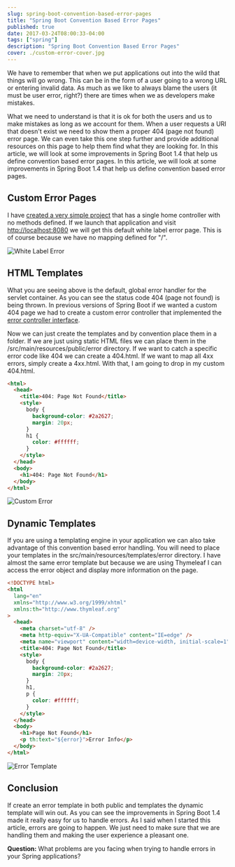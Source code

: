 ```yaml
---
slug: spring-boot-convention-based-error-pages
title: "Spring Boot Convention Based Error Pages"
published: true
date: 2017-03-24T08:00:33-04:00
tags: ["spring"]
description: "Spring Boot Convention Based Error Pages"
cover: ./custom-error-cover.jpg
---
```


We have to remember that when we put applications out into the wild that things will go wrong. This can be in the form of a user going to a wrong URL or entering invalid data. As much as we like to always blame the users (it must be user error, right?) there are times when we as developers make mistakes.

What we need to understand is that it is ok for both the users and us to make mistakes as long as we account for them. When a user requests a URI that doesn't exist we need to show them a proper 404 (page not found) error page. We can even take this one step further and provide additional resources on this page to help them find what they are looking for. In this article, we will look at some improvements in Spring Boot 1.4 that help us define convention based error pages. In this article, we will look at some improvements in Spring Boot 1.4 that help us define convention based error pages.

## Custom Error Pages

I have [created a very simple project](https://github.com/cfaddict/custom-errors/tree/master/src/main/java/com/therealdanvega/controller) that has a single home controller with no methods defined. If we launch that application and visit [http://localhost:8080](http://localhost:8080) we will get this default white label error page. This is of course because we have no mapping defined for "/".

![White Label Error](./whitelabel_error_page.png)

## HTML Templates

What you are seeing above is the default, global error handler for the servlet container. As you can see the status code 404 (page not found) is being thrown. In previous versions of Spring Boot if we wanted a custom 404 page we had to create a custom error controller that implemented the [error controller interface](http://docs.spring.io/spring-boot/docs/current/api/org/springframework/boot/autoconfigure/web/ErrorController.html).

Now we can just create the templates and by convention place them in a folder. If we are just using static HTML files we can place them in the /src/main/resources/public/error directory. If we want to catch a specific error code like 404 we can create a 404.html. If we want to map all 4xx errors, simply create a 4xx.html. With that, I am going to drop in my custom 404.html.

```html
<html>
  <head>
    <title>404: Page Not Found</title>
    <style>
      body {
        background-color: #2a2627;
        margin: 20px;
      }
      h1 {
        color: #ffffff;
      }
    </style>
  </head>
  <body>
    <h1>404: Page Not Found</h1>
  </body>
</html>
```

![Custom Error](./custom_error-.png)

## Dynamic Templates

If you are using a templating engine in your application we can also take advantage of this convention based error handling. You will need to place your templates in the src/main/resources/templates/error directory. I have almost the same error template but because we are using Thymeleaf I can access the error object and display more information on the page.

```html
<!DOCTYPE html>
<html
  lang="en"
  xmlns="http://www.w3.org/1999/xhtml"
  xmlns:th="http://www.thymleaf.org"
>
  <head>
    <meta charset="utf-8" />
    <meta http-equiv="X-UA-Compatible" content="IE=edge" />
    <meta name="viewport" content="width=device-width, initial-scale=1" />
    <title>404: Page Not Found</title>
    <style>
      body {
        background-color: #2a2627;
        margin: 20px;
      }
      h1,
      p {
        color: #ffffff;
      }
    </style>
  </head>
  <body>
    <h1>Page Not Found</h1>
    <p th:text="${error}">Error Info</p>
  </body>
</html>
```

![Error Template](./custom_error_template.png)

## Conclusion

If create an error template in both public and templates the dynamic template will win out. As you can see the improvements in Spring Boot 1.4 made it really easy for us to handle errors. As I said when I started this article, errors are going to happen. We just need to make sure that we are handling them and making the user experience a pleasant one.

**Question:** What problems are you facing when trying to handle errors in your Spring applications?
